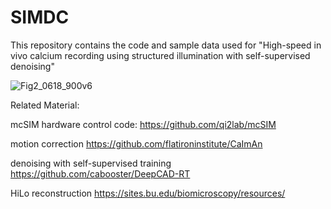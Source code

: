 # SIMDC
This repository contains the code and sample data used for "High-speed in vivo calcium recording using structured illumination with self-supervised denoising"

![Fig2_0618_900v6](https://github.com/CUNeurophotonics/SIMDC/assets/89167253/07199b41-1be6-4acd-8903-78b9337ce27f)

Related Material:

mcSIM hardware control code:
https://github.com/qi2lab/mcSIM

motion correction 
https://github.com/flatironinstitute/CaImAn

denoising with self-supervised training 
https://github.com/cabooster/DeepCAD-RT

HiLo reconstruction 
https://sites.bu.edu/biomicroscopy/resources/
